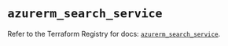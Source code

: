 # `azurerm_search_service`

Refer to the Terraform Registry for docs: [`azurerm_search_service`](https://registry.terraform.io/providers/hashicorp/azurerm/3.88.0/docs/resources/search_service).
